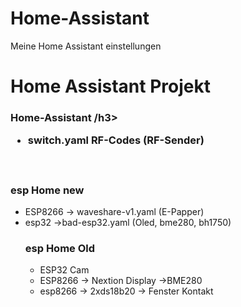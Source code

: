 # Home-Assistant
Meine Home Assistant einstellungen
<h1>Home Assistant Projekt</h1>

<h3>Home-Assistant /h3>
<ul>
  <li>switch.yaml RF-Codes (RF-Sender)</li>
</ul>
<br />
<h3>esp Home new</h3>
<ul>
  <li>ESP8266 -> waveshare-v1.yaml (E-Papper)</li>
  <li>esp32 ->bad-esp32.yaml (Oled, bme280, bh1750)</li>
  <h3>esp Home Old</h3>
  <ul>
    <li>ESP32 Cam</li>
    <li>ESP8266 -> Nextion Display ->BME280</li>
    <li>esp8266 -> 2xds18b20 -> Fenster Kontakt </li>
  </ul>
</ul>
